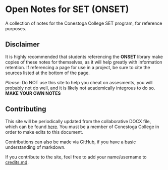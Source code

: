 # Open Notes for SET (ONSET)

A collection of notes for the Conestoga College SET program, for reference purposes.

## Disclaimer

It is highly recommended that students referencing the **ONSET** library make copies of these notes for themselves, as it will help greatly with information retention. If referencing a page for use in a project, be sure to cite the sources listed at the bottom of the page.

*Please*: Do NOT use this site to help you cheat on assesments, you will probably not do well, and it is likely not academically integrous to do so. **MAKE YOUR OWN NOTES**

## Contributing

This site will be periodically updated from the collaborative DOCX file, which can be found [here](https://stuconestogacon-my.sharepoint.com/:w:/g/personal/sbartha6300_conestogac_on_ca/ESzjif-lHWxCoGsh8Ha5ZDABnOMBztX4DmEkL8leI4FcVQ?e=RdYcI2). You must be a member of Conestoga College in order to make edits to this document.

Contributions can also be made via GitHub, if you have a basic understanding of markdown.

If you contribute to the site, feel free to add your name/username to [credits.md](https://setnotes.cc/credits).
